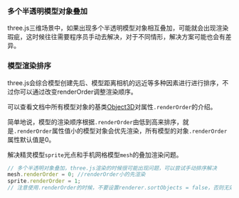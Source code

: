 ### 多个半透明模型对象叠加

three.js三维场景中，如果出现多个半透明模型对象相互叠加，可能就会出现渲染瑕疵，这时候往往需要程序员手动去解决，对于不同情形，解决方案可能也会有差异。


### 模型渲染排序

three.js会综合模型创建先后、模型距离相机的远近等多种因素进行进行排序，不过你可以通过改变renderOrder调整渲染顺序。

可以查看文档中所有模型对象的基类[Object3D](http://www.webgl3d.cn/threejs/docs/#api/zh/core/Object3D)对属性`.renderOrder`的介绍。


简单地说，模型的渲染顺序根据`.renderOrder`由低到高来排序，就是`.renderOrder`属性值小的模型对象会优先渲染，所有模型的对象`.renderOrder`属性默认值是0。

解决精灵模型`sprite`光点和手机网格模型`mesh`的叠加渲染问题。
```JavaScript
// 多个半透明对象叠加，three.js渲染的时候很可能出现问题，可以尝试手动排序解决
mesh.renderOrder = 0; //renderOrder小的先渲染
sprite.renderOrder = 1;
// 注意使用.renderOrder的时候，不要设置renderer.sortObjects = false，否则无效
```




